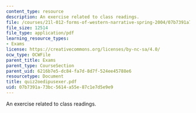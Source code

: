 ```yaml
---
content_type: resource
description: An exercise related to class readings.
file: /courses/21l-012-forms-of-western-narrative-spring-2004/07b7391a73bc5614a55e87c1e7d5e9e9_quiz2oedipusexer.pdf
file_size: 12514
file_type: application/pdf
learning_resource_types:
- Exams
license: https://creativecommons.org/licenses/by-nc-sa/4.0/
ocw_type: OCWFile
parent_title: Exams
parent_type: CourseSection
parent_uid: 6216b7e5-dc84-fa7d-8d7f-524ee45788e6
resourcetype: Document
title: quiz2oedipusexer.pdf
uid: 07b7391a-73bc-5614-a55e-87c1e7d5e9e9
---
```

An exercise related to class readings.